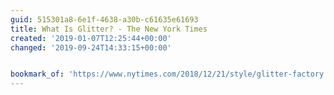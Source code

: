 ```yaml
---
guid: 515301a8-6e1f-4638-a30b-c61635e61693
title: What Is Glitter? - The New York Times
created: '2019-01-07T12:25:44+00:00'
changed: '2019-09-24T14:33:15+00:00'


bookmark_of: 'https://www.nytimes.com/2018/12/21/style/glitter-factory.html'
---
```


